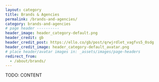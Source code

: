 ```yaml
---
layout: category
title: Brands & Agencies
permalink: /brands-and-agencies/
category: brands-and-agencies
# page header ----------
header_image: header_category-default.png
header_credit: gb
header_credit_post: https://ello.co/gb/post/qrwjrdlet_vagfvs5_0sdg
header_credit_image: header_category-default_avatar.png
# place header/avatar images in: _assets/images/page-headers
redirect_from:
  - /about/brands/
---
```


TODO: CONTENT
